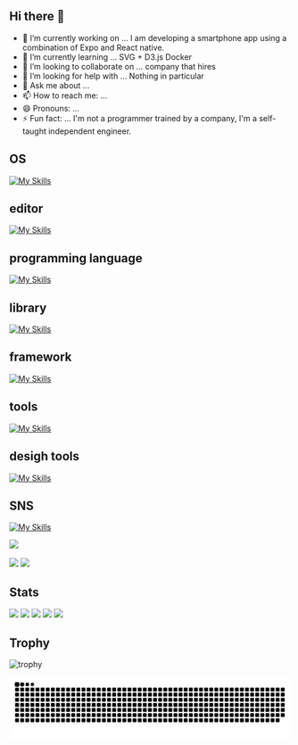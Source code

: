 ## Hi there 👋
- 🔭 I’m currently working on ... I am developing a smartphone app using a combination of Expo and React native.
- 🌱 I’m currently learning ... SVG + D3.js Docker
- 👯 I’m looking to collaborate on ... company that hires
- 🤔 I’m looking for help with ... Nothing in particular
- 💬 Ask me about ...
- 📫 How to reach me: ... 
- 😄 Pronouns: ...
- ⚡ Fun fact: ... I'm not a programmer trained by a company, I'm a self-taught independent engineer.

## OS
[![My Skills](https://skillicons.dev/icons?i=apple,linux,raspberrypi,ubuntu,windows,&theme=dark)](https://skillicons.dev)
## editor
[![My Skills](https://skillicons.dev/icons?i=androidstudio,atom,idea,vscode,webstorm,&theme=dark)](https://skillicons.dev)
## programming language
[![My Skills](https://skillicons.dev/icons?i=html,md,pug,css,sass,js,ts,svg,&theme=dark)](https://skillicons.dev)
## library
[![My Skills](https://skillicons.dev/icons?i=babel,d3,graphql,nodejs,npm,react,redux,sqlite,webpack,yarn,&theme=dark)](https://skillicons.dev)
## framework
[![My Skills](https://skillicons.dev/icons?i=bootstrap,gatsby,materialui,nextjs,tailwind,wordpress&theme=dark)](https://skillicons.dev)
## tools
[![My Skills](https://skillicons.dev/icons?i=discord,docker,git,github,gmail,netlify,stackoverflow,&theme=dark)](https://skillicons.dev)
## desigh tools
[![My Skills](https://skillicons.dev/icons?i=ai,ps,pr,xd,figma,&theme=dark)](https://skillicons.dev)
## SNS
[![My Skills](https://skillicons.dev/icons?i=instagram,twitter,&theme=dark)](https://skillicons.dev)



![](https://github-readme-stats.vercel.app/api/top-langs?username=tatsuoNakano&show_icons=true&locale=en&layout=compact)


![](https://komarev.com/ghpvc/?username=tatsuoNakano)
![](https://img.shields.io/github/followers/tatsuoNakano?label=follow&logo=github&style=flat)







## Stats
![](http://github-profile-summary-cards.vercel.app/api/cards/profile-details?username=tatsuoNakano&theme=gruvbox)
![](http://github-profile-summary-cards.vercel.app/api/cards/repos-per-language?username=tatsuoNakano&theme=gruvbox)
![](http://github-profile-summary-cards.vercel.app/api/cards/most-commit-language?username=tatsuoNakano&theme=gruvbox)
![](http://github-profile-summary-cards.vercel.app/api/cards/stats?username=tatsuoNakano&theme=gruvbox)
![](http://github-profile-summary-cards.vercel.app/api/cards/productive-time?username=tatsuoNakano&theme=gruvbox&utcOffset=9)

## Trophy
![trophy](https://github-profile-trophy.vercel.app/?username=Keichan15&theme=gruvbox)



![](https://raw.githubusercontent.com/tatsuoNakano/tatsuoNakano/output/github-contribution-grid-snake.svg)



